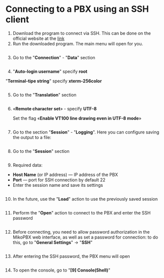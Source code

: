 # Connecting to a PBX using an SSH client

1. Download the program to connect via SSH. This can be done on the official website at the [link](https://www.chiark.greenend.org.uk/~sgtatham/putty/latest.html)
2. Run the downloaded program. The main menu will open for you.

<figure><img src="../../../.gitbook/assets/1 (21).png" alt=""><figcaption></figcaption></figure>

3. Go to the "**Connection**" - "**Data**" section

<figure><img src="../../../.gitbook/assets/2 (4).png" alt=""><figcaption></figcaption></figure>

4. "**Auto-login username**" specify **root**&#x20;

&#x20;      "**Terminal-tipe string**" specify **xterm-256color**

<figure><img src="../../../.gitbook/assets/3 (12).png" alt=""><figcaption></figcaption></figure>

5. Go to the "**Translation**" section

<figure><img src="../../../.gitbook/assets/4 (5).png" alt=""><figcaption></figcaption></figure>

6.  «**Remote character set**» - specify **UTF-8**

    Set the flag «**Enable VT100 line drawing even in UTF-8 mode**»

<figure><img src="../../../.gitbook/assets/5 (13).png" alt=""><figcaption></figcaption></figure>

7. Go to the section "**Session**" - "**Logging**". Here you can configure saving the output to a file:

<figure><img src="../../../.gitbook/assets/6 (2).png" alt=""><figcaption></figcaption></figure>

8. Go to the "**Session**" section

<figure><img src="../../../.gitbook/assets/7 (1).png" alt=""><figcaption></figcaption></figure>

9. Required data:

* **Host Name** (or IP address) — IP address of the PBX&#x20;
* **Port** — port for SSH connection by default 22
* Enter the session name and save its settings

<figure><img src="../../../.gitbook/assets/8 (1).png" alt=""><figcaption></figcaption></figure>

10. In the future, use the "**Load**" action to use the previously saved session

<figure><img src="../../../.gitbook/assets/9 (2).png" alt=""><figcaption></figcaption></figure>

11. Perform the "**Open**" action to connect to the PBX and enter the SSH password

<figure><img src="../../../.gitbook/assets/10 (4).png" alt=""><figcaption></figcaption></figure>

12. &#x20;Before connecting, you need to allow password authorization in the MikoPBX web interface, as well as set a password for connection: to do this, go to "**General Settings**" -> "**SSH**"

<figure><img src="../../../.gitbook/assets/14 (3).png" alt=""><figcaption></figcaption></figure>

13. &#x20;After entering the SSH password, the PBX menu will open

<figure><img src="../../../.gitbook/assets/11 (7).png" alt=""><figcaption></figcaption></figure>

14. &#x20;To open the console, go to "**\[9] Console(Shell)**"

<figure><img src="../../../.gitbook/assets/12.png" alt=""><figcaption></figcaption></figure>
